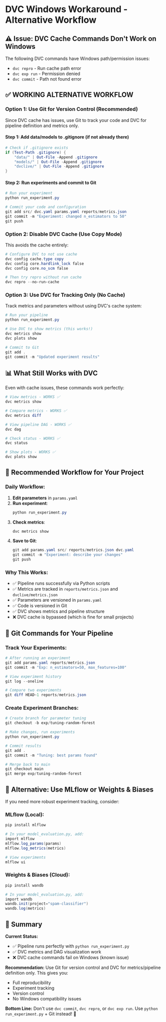 # DVC Windows Workaround - Alternative Workflow

## ⚠️ Issue: DVC Cache Commands Don't Work on Windows

The following DVC commands have Windows path/permission issues:
- `dvc repro` - Run cache path error
- `dvc exp run` - Permission denied
- `dvc commit` - Path not found error

## ✅ WORKING ALTERNATIVE WORKFLOW

### Option 1: Use Git for Version Control (Recommended)

Since DVC cache has issues, use Git to track your code and DVC for pipeline definition and metrics only.

#### Step 1: Add data/models to .gitignore (if not already there)
```powershell
# Check if .gitignore exists
if (Test-Path .gitignore) {
    "data/" | Out-File -Append .gitignore
    "models/" | Out-File -Append .gitignore
    "dvclive/" | Out-File -Append .gitignore
}
```

#### Step 2: Run experiments and commit to Git
```powershell
# Run your experiment
python run_experiment.py

# Commit your code and configuration
git add src/ dvc.yaml params.yaml reports/metrics.json
git commit -m "Experiment: changed n_estimators to 50"
git push
```

### Option 2: Disable DVC Cache (Use Copy Mode)

This avoids the cache entirely:

```powershell
# Configure DVC to not use cache
dvc config cache.type copy
dvc config core.hardlink_lock false
dvc config core.no_scm false

# Then try repro without run cache
dvc repro --no-run-cache
```

### Option 3: Use DVC for Tracking Only (No Cache)

Track metrics and parameters without using DVC's cache system:

```powershell
# Run your pipeline
python run_experiment.py

# Use DVC to show metrics (this works!)
dvc metrics show
dvc plots show

# Commit to Git
git add .
git commit -m "Updated experiment results"
```

## 📊 What Still Works with DVC

Even with cache issues, these commands work perfectly:

```powershell
# View metrics - WORKS ✅
dvc metrics show

# Compare metrics - WORKS ✅
dvc metrics diff

# View pipeline DAG - WORKS ✅
dvc dag

# Check status - WORKS ✅
dvc status

# Show plots - WORKS ✅
dvc plots show
```

## 🔧 Recommended Workflow for Your Project

### Daily Workflow:

1. **Edit parameters** in `params.yaml`
2. **Run experiment**:
   ```powershell
   python run_experiment.py
   ```
3. **Check metrics**:
   ```powershell
   dvc metrics show
   ```
4. **Save to Git**:
   ```powershell
   git add params.yaml src/ reports/metrics.json dvc.yaml
   git commit -m "Experiment: describe your changes"
   git push
   ```

### Why This Works:

- ✅ Pipeline runs successfully via Python scripts
- ✅ Metrics are tracked in `reports/metrics.json` and `dvclive/metrics.json`
- ✅ Parameters are versioned in `params.yaml`
- ✅ Code is versioned in Git
- ✅ DVC shows metrics and pipeline structure
- ❌ DVC cache is bypassed (which is fine for small projects)

## 📝 Git Commands for Your Pipeline

### Track Your Experiments:

```powershell
# After running an experiment
git add params.yaml reports/metrics.json
git commit -m "Exp: n_estimators=50, max_features=100"

# View experiment history
git log --oneline

# Compare two experiments
git diff HEAD~1 reports/metrics.json
```

### Create Experiment Branches:

```powershell
# Create branch for parameter tuning
git checkout -b exp/tuning-random-forest

# Make changes, run experiments
python run_experiment.py

# Commit results
git add .
git commit -m "Tuning: best params found"

# Merge back to main
git checkout main
git merge exp/tuning-random-forest
```

## 🎯 Alternative: Use MLflow or Weights & Biases

If you need more robust experiment tracking, consider:

### MLflow (Local):
```powershell
pip install mlflow

# In your model_evaluation.py, add:
import mlflow
mlflow.log_params(params)
mlflow.log_metrics(metrics)

# View experiments
mlflow ui
```

### Weights & Biases (Cloud):
```powershell
pip install wandb

# In your model_evaluation.py, add:
import wandb
wandb.init(project="spam-classifier")
wandb.log(metrics)
```

## 📌 Summary

**Current Status:**
- ✅ Pipeline runs perfectly with `python run_experiment.py`
- ✅ DVC metrics and DAG visualization work
- ❌ DVC cache commands fail on Windows (known issue)

**Recommendation:**
Use Git for version control and DVC for metrics/pipeline definition only. This gives you:
- Full reproducibility
- Experiment tracking
- Version control
- No Windows compatibility issues

**Bottom Line:**
Don't use `dvc commit`, `dvc repro`, or `dvc exp run`. Use `python run_experiment.py` + Git instead! 🎯
